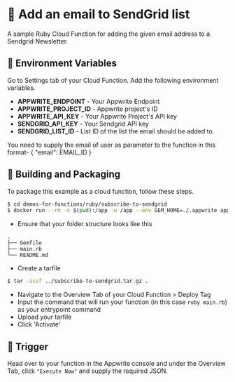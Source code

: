 # 📧 Add an email to SendGrid list

A sample Ruby Cloud Function for adding the given email address to a Sendgrid Newsletter.

## 📝 Environment Variables

Go to Settings tab of your Cloud Function. Add the following environment variables.

- **APPWRITE_ENDPOINT** - Your Appwrite Endpoint
- **APPWRITE_PROJECT_ID** - Appwrite project's ID
- **APPWRITE_API_KEY** - Your Appwrite Project's API key
- **SENDGRID_API_KEY** - Your Sendgrid API key
- **SENDGRID_LIST_ID** - List ID of the list the email should be added to.

You need to supply the email of user as parameter to the function in this format- { "email": EMAIL_ID }

## 🚀 Building and Packaging

To package this example as a cloud function, follow these steps.

```bash
$ cd demos-for-functions/ruby/subscribe-to-sendgrid
$ docker run --rm -v $(pwd):/app -w /app --env GEM_HOME=./.appwrite appwrite/env-ruby-3.0:1.0.0 bundle install
```

- Ensure that your folder structure looks like this

```
.
├── Gemfile
├── main.rb
└── README.md
```

- Create a tarfile

```bash
$ tar -zcvf ../subscribe-to-sendgrid.tar.gz .
```

- Navigate to the Overview Tab of your Cloud Function > Deploy Tag
- Input the command that will run your function (in this case `ruby main.rb`) as your entrypoint command
- Upload your tarfile
- Click 'Activate'

## 🎯 Trigger

Head over to your function in the Appwrite console and under the Overview Tab, click `"Execute Now"` and supply the required JSON.
